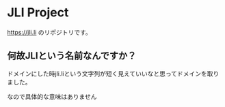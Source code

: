 # JLI Project
https://jli.li のリポジトリです。

## 何故JLIという名前なんですか？
ドメインにした時jli.liという文字列が短く見えていいなと思ってドメインを取りました。

なので具体的な意味はありません

